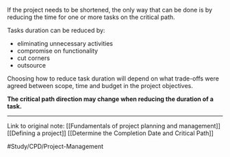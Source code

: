 If the project needs to be shortened, the only way that can be done is by reducing the time for one or more tasks on the critical path. 

Tasks duration can be reduced by:
- eliminating unnecessary activities
- compromise on functionality
- cut corners
- outsource

Choosing how to reduce task duration will depend on what trade-offs were agreed between scope, time and budget in the project objectives.

**The critical path direction may change when reducing the duration of a task.**

---
Link to original note:
[[Fundamentals of project planning and management]]
[[Defining a project]]
[[Determine the Completion Date and Critical Path]]


#Study/CPD/Project-Management 